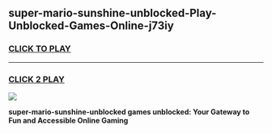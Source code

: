 
## super-mario-sunshine-unblocked-Play-Unblocked-Games-Online-j73iy
<h3>
<a href="https://premium76.site?title=super-mario-sunshine-unblocked&ref=25A">CLICK TO PLAY</a></h3>
<hr>

<h3>
<a href="https://premium76.site?title=super-mario-sunshine-unblocked&ref=25A">CLICK 2 PLAY</a>
  
</h3>

<a href="https://premium76.site?title=super-mario-sunshine-unblocked&ref=25A"><img src="https://clearcache.store/games.png"></a>


**super-mario-sunshine-unblocked games unblocked: Your Gateway to Fun and Accessible Online Gaming**
